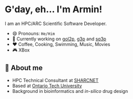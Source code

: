 # G'day, eh... I'm Armin!

I am an HPC/ARC Scientific Software Developer.

- 😄 Pronouns: `He/Him`
- 🔭 Currently working on [gol2p](https://github.com/arminms/gol2p), [g3p](https://github.com/arminms/g3p) and [sq3p](https://github.com/arminms/sq3p)
- ❤️ Coffee, Cooking, Swimming, Music, Movies
- 🎮 XBox

## 👋 About me
- HPC Technical Consultant at [SHARCNET](https://sharcnet.ca)
- Based at [Ontario Tech University](https://ontariotechu.ca)
- Background in bioinformatics and *in-silico* drug design

<!--
**arminms/arminms** is a ✨ _special_ ✨ repository because its `README.md` (this file) appears on your GitHub profile.

Here are some ideas to get you started:

- 🔭 I’m currently working on ...
- 🌱 I’m currently learning ...
- 👯 I’m looking to collaborate on ...
- 🤔 I’m looking for help with ...
- 💬 Ask me about ...
- 📫 How to reach me: ...
- 😄 Pronouns: ...
- ⚡ Fun fact: ...
-->
